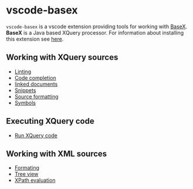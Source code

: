 # vscode-basex
`vscode-basex` is a vscode extension providing tools for working with [BaseX](https://basex.org). 
__BaseX__ is a Java based XQuery processor. For information about installing this extension see [here](installation.md).
## Working with XQuery sources
* [Linting](xquery-linting.md)
* [Code completion](xquery-code-completion.md)
* [linked documents](xquery-documentlinks.md)
* [Snippets](xquery-snippets.md)
* [Source formatting](xquery-source-formating.md)
* [Symbols](xquery-symbols.md)
## Executing XQuery code
* [Run XQuery code](xquery-script-execution.md)
## Working with XML sources
* [Formating](xml/xml-formatting.md)
* [Tree view](xml/xml-tree-view.md)
* [XPath evaluation](xml/xpath-evaluation.md)


